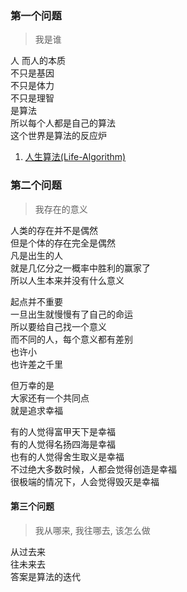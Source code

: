 ### 第一个问题
> 我是谁

人
而人的本质  
不只是基因  
不只是体力  
不只是理智  
是算法  
所以每个人都是自己的算法  
这个世界是算法的反应炉  

1. [人生算法(Life-Algorithm)](https://github.com/xieqiupeng/Life-Algorithm)

### 第二个问题
> 我存在的意义

人类的存在并不是偶然  
但是个体的存在完全是偶然  
凡是出生的人  
就是几亿分之一概率中胜利的赢家了  
所以人生本来并没有什么意义  

起点并不重要  
一旦出生就慢慢有了自己的命运  
所以要给自己找一个意义  
而不同的人，每个意义都有差别  
也许小  
也许差之千里  

但万幸的是  
大家还有一个共同点  
就是追求幸福  

有的人觉得富甲天下是幸福  
有的人觉得名扬四海是幸福  
也有的人觉得舍生取义是幸福  
不过绝大多数时候，人都会觉得创造是幸福  
很极端的情况下，人会觉得毁灭是幸福  

#### 第三个问题
> 我从哪来, 我往哪去, 该怎么做  

从过去来  
往未来去  
答案是算法的迭代  
